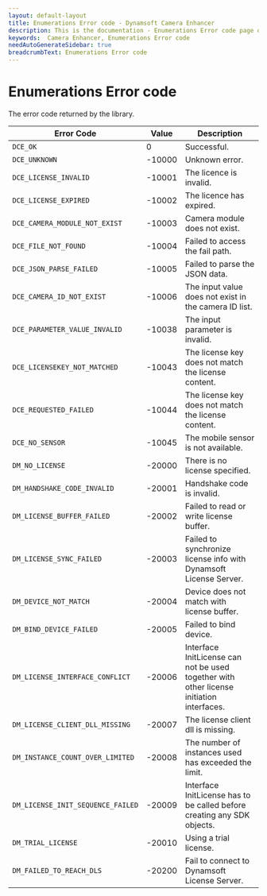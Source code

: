 ```yaml
---
layout: default-layout
title: Enumerations Error code - Dynamsoft Camera Enhancer
description: This is the documentation - Enumerations Error code page of Dynamsoft Camera Enhancer.
keywords:  Camera Enhancer, Enumerations Error code
needAutoGenerateSidebar: true
breadcrumbText: Enumerations Error code
---
```


# Enumerations Error code

The error code returned by the library.

| Error Code | Value | Description |
|------------|-------|-------------|
| `DCE_OK` | 0 | Successful. |
| `DCE_UNKNOWN` | -10000 | Unknown error. |
| `DCE_LICENSE_INVALID` | -10001 | The licence is invalid. |
| `DCE_LICENSE_EXPIRED` | -10002 | The licence has expired. |
| `DCE_CAMERA_MODULE_NOT_EXIST` | -10003 | Camera module does not exist. |
| `DCE_FILE_NOT_FOUND` | -10004 | Failed to access the fail path. |
| `DCE_JSON_PARSE_FAILED` | -10005 | Failed to parse the JSON data. |
| `DCE_CAMERA_ID_NOT_EXIST` | -10006 | The input value does not exist in the camera ID list. |
| `DCE_PARAMETER_VALUE_INVALID` | -10038 | The input parameter is invalid. |
| `DCE_LICENSEKEY_NOT_MATCHED` | -10043 | The license key does not match the license content. |
| `DCE_REQUESTED_FAILED` | -10044 | The license key does not match the license content. |
| `DCE_NO_SENSOR` | -10045 | The mobile sensor is not available. |
| `DM_NO_LICENSE` | -20000 | There is no license specified. |
| `DM_HANDSHAKE_CODE_INVALID` | -20001 | Handshake code is invalid. |
| `DM_LICENSE_BUFFER_FAILED` | -20002 | Failed to read or write license buffer. |
| `DM_LICENSE_SYNC_FAILED` | -20003 | Failed to synchronize license info with Dynamsoft License Server. |
| `DM_DEVICE_NOT_MATCH` | -20004 | Device does not match with license buffer. |
| `DM_BIND_DEVICE_FAILED` | -20005 | Failed to bind device. |
| `DM_LICENSE_INTERFACE_CONFLICT` | -20006 | Interface InitLicense can not be used together with other license initiation interfaces. |
| `DM_LICENSE_CLIENT_DLL_MISSING` | -20007 | The license client dll is missing. |
| `DM_INSTANCE_COUNT_OVER_LIMITED` | -20008 | The number of instances used has exceeded the limit. |
| `DM_LICENSE_INIT_SEQUENCE_FAILED` | -20009 | Interface InitLicense has to be called before creating any SDK objects. |
| `DM_TRIAL_LICENSE` | -20010 | Using a trial license. |
| `DM_FAILED_TO_REACH_DLS` | -20200 | Fail to connect to Dynamsoft License Server. |
